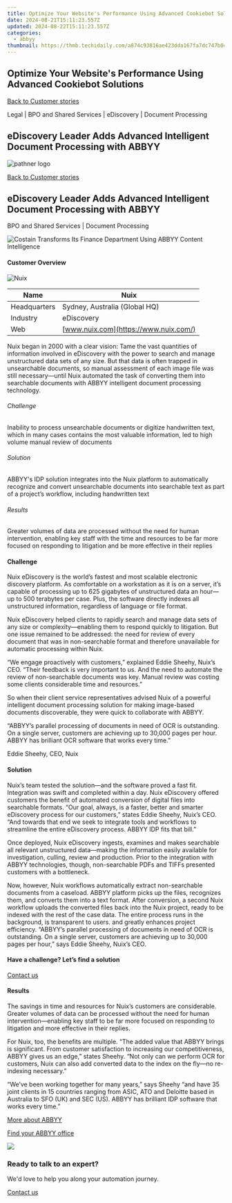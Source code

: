 ```yaml
---
title: Optimize Your Website's Performance Using Advanced Cookiebot Solutions
date: 2024-08-21T15:11:23.557Z
updated: 2024-08-22T15:11:23.557Z
categories:
  - abbyy
thumbnail: https://thmb.techidaily.com/a874c93816ae423dda167fa7dc747b04dfff15b3dc60f43aa7eb889e0d525524.jpg
---
```


## Optimize Your Website's Performance Using Advanced Cookiebot Solutions

[Back to Customer stories](https://tools.techidaily.com/abbyy/products/)

Legal | BPO and Shared Services | eDiscovery | Document Processing

## eDiscovery Leader Adds Advanced Intelligent Document Processing with ABBYY

![pathner logo](https://content.abbyy.com/-/media/project/abbyy/abbyy/logos-white/en/182212.png?h=40&iar=0&w=120)

[Back to Customer stories](https://tools.techidaily.com/abbyy/products/)

## eDiscovery Leader Adds Advanced Intelligent Document Processing with ABBYY

BPO and Shared Services | Document Processing 

![Costain Transforms Its Finance Department Using ABBYY Content Intelligence](https://static4.abbyy.com/abbyycommedia/36085/abbyy-nuix-556x303.jpg) 

#### Customer Overview

![Nuix](https://static1.abbyy.com/abbyycommedia/36096/nuix-logo_117x56.jpg) 

| Name         | Nuix                                  |
| ------------ | ------------------------------------- |
| Headquarters | Sydney, Australia (Global HQ)         |
| Industry     | eDiscovery                            |
| Web          | [www.nuix.com](https://www.nuix.com/) |

Nuix began in 2000 with a clear vision: Tame the vast quantities of information involved in eDiscovery with the power to search and manage unstructured data sets of any size. But that data is often trapped in unsearchable documents, so manual assessment of each image file was still necessary—until Nuix automated the task of converting them into searchable documents with ABBYY intelligent document processing technology.

###### Challenge

Inability to process unsearchable documents or digitize handwritten text, which in many cases contains the most valuable information, led to high volume manual review of documents

###### Solution

ABBYY's IDP solution integrates into the Nuix platform to automatically recognize and convert unsearchable documents into searchable text as part of a project’s workflow, including handwritten text

###### Results

Greater volumes of data are processed without the need for human intervention, enabling key staff with the time and resources to be far more focused on responding to litigation and be more effective in their replies

#### Challenge

Nuix eDiscovery is the world’s fastest and most scalable electronic discovery platform. As comfortable on a workstation as it is on a server, it’s capable of processing up to 625 gigabytes of unstructured data an hour—up to 500 terabytes per case. Plus, the software directly indexes all unstructured information, regardless of language or file format.

Nuix eDiscovery helped clients to rapidly search and manage data sets of any size or complexity—enabling them to respond quickly to litigation. But one issue remained to be addressed: the need for review of every document that was in non-searchable format and therefore unavailable for automatic processing within Nuix.

“We engage proactively with customers,” explained Eddie Sheehy, Nuix’s CEO. “Their feedback is very important to us. And the need to automate the review of non-searchable documents was key. Manual review was costing some clients considerable time and resources.”

So when their client service representatives advised Nuix of a powerful intelligent document processing solution for making image-based documents discoverable, they were quick to collaborate with ABBYY.

 “ABBYY’s parallel processing of documents in need of OCR is outstanding. On a single server, customers are achieving up to 30,000 pages per hour. ABBYY has brilliant OCR software that works every time.”

 Eddie Sheehy, CEO, Nuix

#### Solution

Nuix’s team tested the solution—and the software proved a fast fit. Integration was swift and completed within a day. Nuix eDiscovery offered customers the benefit of automated conversion of digital files into searchable formats. “Our goal, always, is a faster, better and smarter eDiscovery process for our customers,” states Eddie Sheehy, Nuix’s CEO. “And towards that end we seek to integrate tools and workflows to streamline the entire eDiscovery process. ABBYY IDP fits that bill.”

Once deployed, Nuix eDiscovery ingests, examines and makes searchable all relevant unstructured data—making the information easily available for investigation, culling, review and production. Prior to the integration with ABBYY technologies, though, non-searchable PDFs and TIFFs presented customers with a bottleneck.

Now, however, Nuix workflows automatically extract non-searchable documents from a caseload. ABBYY platform picks up the files, recognizes them, and converts them into a text format. After conversion, a second Nuix workflow uploads the converted files back into the Nuix project, ready to be indexed with the rest of the case data. The entire process runs in the background, is transparent to users. and greatly enhances project efficiency. “ABBYY’s parallel processing of documents in need of OCR is outstanding. On a single server, customers are achieving up to 30,000 pages per hour,” says Eddie Sheehy, Nuix’s CEO. 

#### Have a challenge? Let’s find a solution  

[Contact us](https://tools.techidaily.com/abbyy/products/) 

#### Results

The savings in time and resources for Nuix’s customers are considerable. Greater volumes of data can be processed without the need for human intervention—enabling key staff to be far more focused on responding to litigation and more effective in their replies.

For Nuix, too, the benefits are multiple. “The added value that ABBYY brings is significant. From customer satisfaction to increasing our competitiveness, ABBYY gives us an edge,” states Sheehy. “Not only can we perform OCR for customers, Nuix can also add converted data to the index on the fly—no re-indexing necessary.”

“We’ve been working together for many years,” says Sheehy “and have 35 joint clients in 15 countries ranging from ASIC, ATO and Deloitte based in Australia to SFO (UK) and SEC (US). ABBYY has brilliant IDP software that works every time.”

[More about ABBYY](https://tools.techidaily.com/abbyy/products/) 

[Find your ABBYY office](https://tools.techidaily.com/abbyy/products/) 

<!-- affiliate ads begin -->
<a href="https://secure.2checkout.com/order/checkout.php?PRODS=4729320&QTY=1&AFFILIATE=108875&CART=1"><img src="https://secure.avangate.com/images/merchant/f7f07e7dab09533bc71247a5b29a7373/products/2_iDeviceMessageBox.png" border="0"></a>
<!-- affiliate ads end -->
### Ready to talk to an expert?

We'd love to help you along your automation journey.

[Contact us](https://tools.techidaily.com/abbyy/products/)

<ins class="adsbygoogle"
     style="display:block"
     data-ad-format="autorelaxed"
     data-ad-client="ca-pub-7571918770474297"
     data-ad-slot="1223367746"></ins>



<ins class="adsbygoogle"
     style="display:block"
     data-ad-client="ca-pub-7571918770474297"
     data-ad-slot="8358498916"
     data-ad-format="auto"
     data-full-width-responsive="true"></ins>

